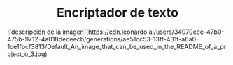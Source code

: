 <h1 align="center">Encriptador de texto</h1>
![descripción de la imágen](https://cdn.leonardo.ai/users/34070eee-47b0-475b-9712-4a018dedeecb/generations/ae51cc53-13ff-431f-a6a0-1ce1fbcf3813/Default_An_image_that_can_be_used_in_the_README_of_a_project_o_3.jpg)
